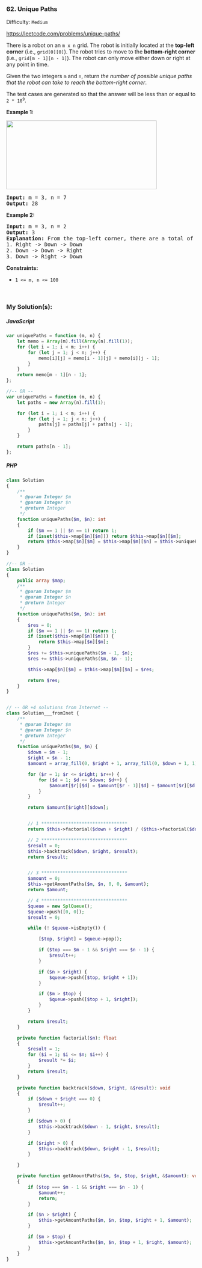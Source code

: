 ### 62. Unique Paths

Difficulty: `Medium`

https://leetcode.com/problems/unique-paths/

<p>There is a robot on an <code>m x n</code> grid. The robot is initially located at the <strong>top-left corner</strong> (i.e., <code>grid[0][0]</code>). The robot tries to move to the <strong>bottom-right corner</strong> (i.e., <code>grid[m - 1][n - 1]</code>). The robot can only move either down or right at any point in time.</p>

<p>Given the two integers <code>m</code> and <code>n</code>, return <em>the number of possible unique paths that the robot can take to reach the bottom-right corner</em>.</p>

<p>The test cases are generated so that the answer will be less than or equal to <code>2 * 10<sup>9</sup></code>.</p>

<p><strong class="example">Example 1:</strong></p>
<img src="https://assets.leetcode.com/uploads/2018/10/22/robot_maze.png" style="width: 400px; height: 183px;">
<pre><strong>Input:</strong> m = 3, n = 7
<strong>Output:</strong> 28
</pre>
<p><strong class="example">Example 2:</strong></p>
<pre><strong>Input:</strong> m = 3, n = 2
<strong>Output:</strong> 3
<strong>Explanation:</strong> From the top-left corner, there are a total of 3 ways to reach the bottom-right corner:
1. Right -&gt; Down -&gt; Down
2. Down -&gt; Down -&gt; Right
3. Down -&gt; Right -&gt; Down
</pre>
<p><strong>Constraints:</strong></p>
<ul>
	<li><code>1 &lt;= m, n &lt;= 100</code></li>
</ul>
<p>&nbsp;</p>

### My Solution(s):

##### JavaScript

```js
var uniquePaths = function (m, n) {
    let memo = Array(m).fill(Array(n).fill(1));
    for (let i = 1; i < m; i++) {
        for (let j = 1; j < n; j++) {
            memo[i][j] = memo[i - 1][j] + memo[i][j - 1];
        }
    }
    return memo[m - 1][n - 1];
};

//-- OR --
var uniquePaths = function (m, n) {
    let paths = new Array(n).fill(1);

    for (let i = 1; i < m; i++) {
        for (let j = 1; j < n; j++) {
            paths[j] = paths[j] + paths[j - 1];
        }
    }

    return paths[n - 1];
};
```

##### PHP

```php
class Solution
{
    /**
     * @param Integer $m
     * @param Integer $n
     * @return Integer
     */
    function uniquePaths($m, $n): int
    {
        if ($m == 1 || $n == 1) return 1;
        if (isset($this->map[$n][$m])) return $this->map[$n][$m];
        return $this->map[$n][$m] = $this->map[$m][$n] = $this->uniquePaths($m - 1, $n) + $this->uniquePaths($m, $n - 1);
    }
}

//-- OR --
class Solution
{
    public array $map;
    /**
     * @param Integer $m
     * @param Integer $n
     * @return Integer
     */
    function uniquePaths($m, $n): int
    {
        $res = 0;
        if ($m == 1 || $n == 1) return 1;
        if (isset($this->map[$n][$m])) {
            return $this->map[$n][$m];
        }
        $res += $this->uniquePaths($m - 1, $n);
        $res += $this->uniquePaths($m, $n - 1);

        $this->map[$n][$m] = $this->map[$m][$n] = $res;

        return $res;
    }
}


// -- OR +4 solutions from Internet --
class Solution___fromInet {
    /**
     * @param Integer $m
     * @param Integer $n
     * @return Integer
     */
    function uniquePaths($m, $n) {
        $down = $m - 1;
        $right = $n - 1;
        $amount = array_fill(0, $right + 1, array_fill(0, $down + 1, 1));

        for ($r = 1; $r <= $right; $r++) {
            for ($d = 1; $d <= $down; $d++) {
                $amount[$r][$d] = $amount[$r - 1][$d] + $amount[$r][$d - 1];
            }
        }

        return $amount[$right][$down];


        // 1 ********************************
        return $this->factorial($down + $right) / ($this->factorial($down) * $this->factorial($right));

        // 2 ********************************
        $result = 0;
        $this->backtrack($down, $right, $result);
        return $result;


        // 3 ********************************
        $amount = 0;
        $this->getAmountPaths($m, $n, 0, 0, $amount);
        return $amount;

        // 4 ********************************
        $queue = new SplQueue();
        $queue->push([0, 0]);
        $result = 0;

        while (! $queue->isEmpty()) {

            [$top, $right] = $queue->pop();

            if ($top === $m - 1 && $right === $n - 1) {
                $result++;
            }

            if ($n > $right) {
                $queue->push([$top, $right + 1]);
            }

            if ($m > $top) {
                $queue->push([$top + 1, $right]);
            }
        }

        return $result;
    }

    private function factorial($n): float
    {
        $result = 1;
        for ($i = 1; $i <= $n; $i++) {
            $result *= $i;
        }
        return $result;
    }

    private function backtrack($down, $right, &$result): void
    {
        if ($down + $right === 0) {
            $result++;
        }

        if ($down > 0) {
            $this->backtrack($down - 1, $right, $result);
        }

        if ($right > 0) {
            $this->backtrack($down, $right - 1, $result);
        }

    }

    private function getAmountPaths($m, $n, $top, $right, &$amount): void
    {
        if ($top === $m - 1 && $right === $n - 1) {
            $amount++;
            return;
        }

        if ($n > $right) {
            $this->getAmountPaths($m, $n, $top, $right + 1, $amount);
        }

        if ($m > $top) {
            $this->getAmountPaths($m, $n, $top + 1, $right, $amount);
        }
    }
}
```

